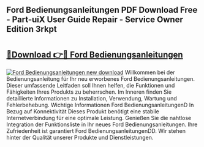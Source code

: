 ## Ford Bedienungsanleitungen PDF Download Free - Part-uiX User Guide Repair - Service Owner Edition 3rkpt

# <h2><a href="http://df0v1b.blite.top/?on=Ford+Bedienungsanleitungen">🔗Download 👉🔴 Ford Bedienungsanleitungen</a></h2>

[![Ford Bedienungsanleitungen new download](https://i.imgur.com/lujVjoI.png)](http://df0v1b.blite.top/?on=Ford+Bedienungsanleitungen)
Willkommen bei der Bedienungsanleitung für Ihr neu erworbenes Ford Bedienungsanleitungen. Dieser umfassende Leitfaden soll Ihnen helfen, die Funktionen und Fähigkeiten Ihres Produkts zu beherrschen. Im Inneren finden Sie detaillierte Informationen zu Installation, Verwendung, Wartung und Fehlerbehebung. Wichtige Informationen Ford BedienungsanleitungenD In Bezug auf Konnektivität Dieses Produkt benötigt eine stabile Internetverbindung für eine optimale Leistung. Genießen Sie die nahtlose Integration der Funktionsliste in Ihr neues Ford Bedienungsanleitungen. Ihre Zufriedenheit ist garantiert Ford BedienungsanleitungenDD. Wir stehen hinter der Qualität unserer Produkte und Dienstleistungen.
